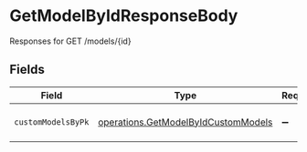 # GetModelByIdResponseBody

Responses for GET /models/{id}


## Fields

| Field                                                                                             | Type                                                                                              | Required                                                                                          | Description                                                                                       |
| ------------------------------------------------------------------------------------------------- | ------------------------------------------------------------------------------------------------- | ------------------------------------------------------------------------------------------------- | ------------------------------------------------------------------------------------------------- |
| `customModelsByPk`                                                                                | [operations.GetModelByIdCustomModels](../../../sdk/models/operations/getmodelbyidcustommodels.md) | :heavy_minus_sign:                                                                                | columns and relationships of "custom_models"                                                      |